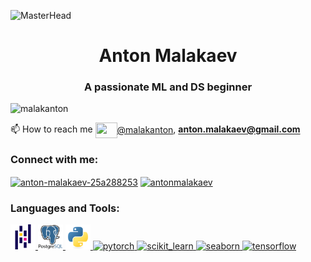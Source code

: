 ![MasterHead](https://www.sas.com/en_us/insights/analytics/machine-learning/_jcr_content/par/styledcontainer_31e3/image.img.jpg/1457718474756.jpg)

<h1 align="center">Anton Malakaev</h1>
<h3 align="center">A passionate ML and DS beginner</h3>

<p align="left"> <img src="https://komarev.com/ghpvc/?username=malakanton&label=Profile%20views&color=0e75b6&style=flat" alt="malakanton" /> </p>

📫 How to reach me <a href="https://t.me/malakanton" target="balnk"><img align="center" src="https://download.logo.wine/logo/Telegram_(software)/Telegram_(software)-Logo.wine.png" height="25" width="35" />@malakanton</a>, **anton.malakaev@gmail.com**

<h3 align="left">Connect with me:</h3>
<p align="left">
<a href="https://linkedin.com/in/anton-malakaev-25a288253" target="blank"><img align="center" src="https://raw.githubusercontent.com/rahuldkjain/github-profile-readme-generator/master/src/images/icons/Social/linked-in-alt.svg" alt="anton-malakaev-25a288253" height="30" width="40" /></a>
<a href="https://kaggle.com/antonmalakaev" target="blank"><img align="center" src="https://raw.githubusercontent.com/rahuldkjain/github-profile-readme-generator/master/src/images/icons/Social/kaggle.svg" alt="antonmalakaev" height="30" width="40" /></a>

</p>

<h3 align="left">Languages and Tools:</h3>
<p align="left"> <a href="https://pandas.pydata.org/" target="_blank" rel="noreferrer"> <img src="https://raw.githubusercontent.com/devicons/devicon/2ae2a900d2f041da66e950e4d48052658d850630/icons/pandas/pandas-original.svg" alt="pandas" width="40" height="40"/> </a> <a href="https://www.postgresql.org" target="_blank" rel="noreferrer"> <img src="https://raw.githubusercontent.com/devicons/devicon/master/icons/postgresql/postgresql-original-wordmark.svg" alt="postgresql" width="40" height="40"/> </a> <a href="https://www.python.org" target="_blank" rel="noreferrer"> <img src="https://raw.githubusercontent.com/devicons/devicon/master/icons/python/python-original.svg" alt="python" width="40" height="40"/> </a> <a href="https://pytorch.org/" target="_blank" rel="noreferrer"> <img src="https://www.vectorlogo.zone/logos/pytorch/pytorch-icon.svg" alt="pytorch" width="40" height="40"/> </a> <a href="https://scikit-learn.org/" target="_blank" rel="noreferrer"> <img src="https://upload.wikimedia.org/wikipedia/commons/0/05/Scikit_learn_logo_small.svg" alt="scikit_learn" width="40" height="40"/> </a> <a href="https://seaborn.pydata.org/" target="_blank" rel="noreferrer"> <img src="https://seaborn.pydata.org/_images/logo-mark-lightbg.svg" alt="seaborn" width="40" height="40"/> </a> <a href="https://www.tensorflow.org" target="_blank" rel="noreferrer"> <img src="https://www.vectorlogo.zone/logos/tensorflow/tensorflow-icon.svg" alt="tensorflow" width="40" height="40"/> </a> </p>
